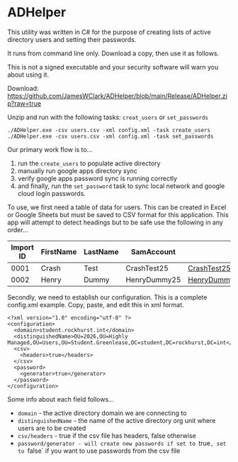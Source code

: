 # ADHelper

This utility was written in C# for the purpose of creating lists of active directory users and setting their passwords.

It runs from command line only. Download a copy, then use it as follows.

This is not a signed executable and your security software will warn you about using it. 

Download: https://github.com/JamesWClark/ADHelper/blob/main/Release/ADHelper.zip?raw=true

Unzip and run with the following tasks: `creat_users` or `set_passwords`

`./ADHelper.exe -csv users.csv -xml config.xml -task create_users`  
`./ADHelper.exe -csv users.csv -xml config.xml -task set_passwords`  

Our primary work flow is to...

1) run the `create_users` to populate active directory
2) manually run google apps directory sync
3) verify google apps password sync is running correctly
4) and finally, run the `set_password` task to sync local network and google cloud login passwords.

To use, we first need a table of data for users. This can be created in Excel or Google Sheets but must be saved to CSV format for this application. This app will attempt to detect headings but to be safe use the following in any order... 

Import ID | FirstName | LastName | SamAccount | Email | Password
--- | --- | --- | --- | --- | ---
0001 | Crash | Test | CrashTest25 | CrashTest25@amdg.rockhursths.edu | Abcd1234
0002 | Henry | Dummy | HenryDummy25 | HenryDummy25@amdg.rockhursths.edu | Defg4567

Secondly, we need to establish our configuration. This is a complete config.xml example. Copy, paste, and edit this in xml format.

	<?xml version="1.0" encoding="utf-8" ?>
	<configuration>
	  <domain>student.rockhurst.int</domain>
	  <distinguishedName>OU=2026,OU=Highly Managed,OU=Users,OU=Student.Greenlease,DC=student,DC=rockhurst,DC=int</distinguishedName>
	  <csv>
		<headers>true</headers>
	  </csv>
	  <password>
		<generator>true</generator>
	  </password>
	</configuration>

Some info about each field follows...
	
 * `domain` - the active directory domain we are connecting to
 * `distinguishedName` - the name of the active directory org unit where users are to be created
 * `csv/headers` - true if the csv file has headers, false otherwise
 * `password/generator - will create new passwords if set to `true`, set to `false` if you want to use passwords from the csv file

